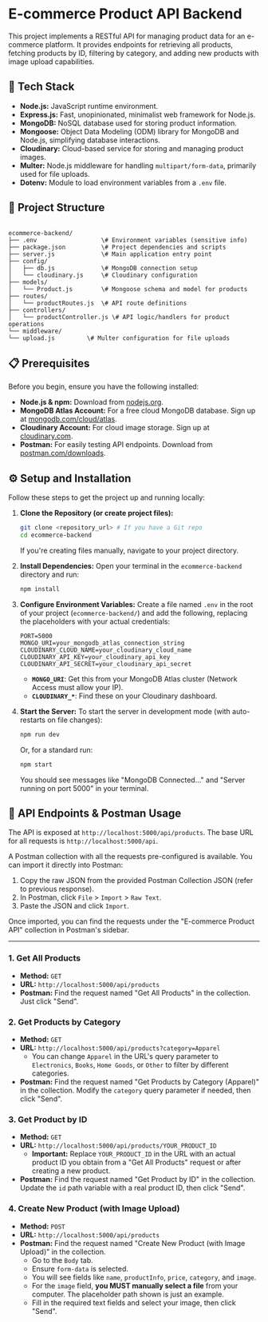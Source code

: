 # E-commerce Product API Backend

This project implements a RESTful API for managing product data for an e-commerce platform. It provides endpoints for retrieving all products, fetching products by ID, filtering by category, and adding new products with image upload capabilities.

## 🚀 Tech Stack

* **Node.js:** JavaScript runtime environment.
* **Express.js:** Fast, unopinionated, minimalist web framework for Node.js.
* **MongoDB:** NoSQL database used for storing product information.
* **Mongoose:** Object Data Modeling (ODM) library for MongoDB and Node.js, simplifying database interactions.
* **Cloudinary:** Cloud-based service for storing and managing product images.
* **Multer:** Node.js middleware for handling `multipart/form-data`, primarily used for file uploads.
* **Dotenv:** Module to load environment variables from a `.env` file.

## 📁 Project Structure

```

ecommerce-backend/
├── .env                  \# Environment variables (sensitive info)
├── package.json          \# Project dependencies and scripts
├── server.js             \# Main application entry point
├── config/
│   ├── db.js             \# MongoDB connection setup
│   └── cloudinary.js     \# Cloudinary configuration
├── models/
│   └── Product.js        \# Mongoose schema and model for products
├── routes/
│   └── productRoutes.js  \# API route definitions
├── controllers/
│   └── productController.js \# API logic/handlers for product operations
└── middleware/
└── upload.js         \# Multer configuration for file uploads

````

## 📋 Prerequisites

Before you begin, ensure you have the following installed:

* **Node.js & npm:** Download from [nodejs.org](https://nodejs.org/en/download/).
* **MongoDB Atlas Account:** For a free cloud MongoDB database. Sign up at [mongodb.com/cloud/atlas](https://www.mongodb.com/cloud/atlas).
* **Cloudinary Account:** For cloud image storage. Sign up at [cloudinary.com](https://cloudinary.com/).
* **Postman:** For easily testing API endpoints. Download from [postman.com/downloads](https://www.postman.com/downloads/).

## ⚙️ Setup and Installation

Follow these steps to get the project up and running locally:

1.  **Clone the Repository (or create project files):**
    ```bash
    git clone <repository_url> # If you have a Git repo
    cd ecommerce-backend
    ```
    If you're creating files manually, navigate to your project directory.

2.  **Install Dependencies:**
    Open your terminal in the `ecommerce-backend` directory and run:
    ```bash
    npm install
    ```

3.  **Configure Environment Variables:**
    Create a file named `.env` in the root of your project (`ecommerce-backend/`) and add the following, replacing the placeholders with your actual credentials:

    ```env
    PORT=5000
    MONGO_URI=your_mongodb_atlas_connection_string
    CLOUDINARY_CLOUD_NAME=your_cloudinary_cloud_name
    CLOUDINARY_API_KEY=your_cloudinary_api_key
    CLOUDINARY_API_SECRET=your_cloudinary_api_secret
    ```
    * **`MONGO_URI`**: Get this from your MongoDB Atlas cluster (Network Access must allow your IP).
    * **`CLOUDINARY_*`**: Find these on your Cloudinary dashboard.

4.  **Start the Server:**
    To start the server in development mode (with auto-restarts on file changes):
    ```bash
    npm run dev
    ```
    Or, for a standard run:
    ```bash
    npm start
    ```
    You should see messages like "MongoDB Connected..." and "Server running on port 5000" in your terminal.

## 🚀 API Endpoints & Postman Usage

The API is exposed at `http://localhost:5000/api/products`.
The base URL for all requests is `http://localhost:5000/api`.

A Postman collection with all the requests pre-configured is available. You can import it directly into Postman:

1.  Copy the raw JSON from the provided Postman Collection JSON (refer to previous response).
2.  In Postman, click `File` > `Import` > `Raw Text`.
3.  Paste the JSON and click `Import`.

Once imported, you can find the requests under the "E-commerce Product API" collection in Postman's sidebar.

---

### **1. Get All Products**

* **Method:** `GET`
* **URL:** `http://localhost:5000/api/products`
* **Postman:** Find the request named "Get All Products" in the collection. Just click "Send".

### **2. Get Products by Category**

* **Method:** `GET`
* **URL:** `http://localhost:5000/api/products?category=Apparel`
    * You can change `Apparel` in the URL's query parameter to `Electronics`, `Books`, `Home Goods`, or `Other` to filter by different categories.
* **Postman:** Find the request named "Get Products by Category (Apparel)" in the collection. Modify the `category` query parameter if needed, then click "Send".

### **3. Get Product by ID**

* **Method:** `GET`
* **URL:** `http://localhost:5000/api/products/YOUR_PRODUCT_ID`
    * **Important:** Replace `YOUR_PRODUCT_ID` in the URL with an actual product ID you obtain from a "Get All Products" request or after creating a new product.
* **Postman:** Find the request named "Get Product by ID" in the collection. Update the `id` path variable with a real product ID, then click "Send".

### **4. Create New Product (with Image Upload)**

* **Method:** `POST`
* **URL:** `http://localhost:5000/api/products`
* **Postman:** Find the request named "Create New Product (with Image Upload)" in the collection.
    * Go to the `Body` tab.
    * Ensure `form-data` is selected.
    * You will see fields like `name`, `productInfo`, `price`, `category`, and `image`.
    * For the `image` field, **you MUST manually select a file** from your computer. The placeholder path shown is just an example.
    * Fill in the required text fields and select your image, then click "Send".
